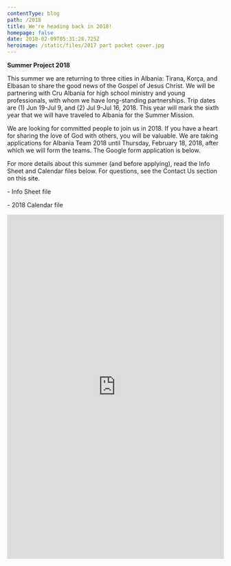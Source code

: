 ```yaml
---
contentType: blog
path: /2018
title: We're heading back in 2018!
homepage: false
date: 2018-02-09T05:31:28.725Z
heroimage: /static/files/2017 part packet cover.jpg
---
```

**Summer Project 2018**

This summer we are returning to three cities in Albania: Tirana, Korça, and Elbasan to share the good news of the Gospel of Jesus Christ. We will be partnering with Cru Albania for high school ministry and young professionals, with whom we have long-standing partnerships. Trip dates are (1) Jun 19-Jul 9, and (2) Jul 9-Jul 16, 2018. This year will mark the sixth year that we will have traveled to Albania for the Summer Mission. 

We are looking for committed people to join us in 2018. If you have a heart for sharing the love of God with others, you will be valuable. We are taking applications for Albania Team 2018 until Thursday, February 18, 2018, after which we will form the teams. The Google form application is below. 

For more details about this summer (and before applying), read the Info Sheet and Calendar files below. For questions, see the Contact Us section on this site.  

\- Info Sheet file

\- 2018 Calendar file



<iframe id='googleform'
  src="https://docs.google.com/forms/d/e/1FAIpQLSfkkQtTFXRUMdBEsYSsR0JAlfzZDznAjryQtwwcCZhf3BO2mQ/viewform?embedded=true" width="100%" height="800" frameborder="0" marginheight="0" marginwidth="0">Loading...</iframe>
